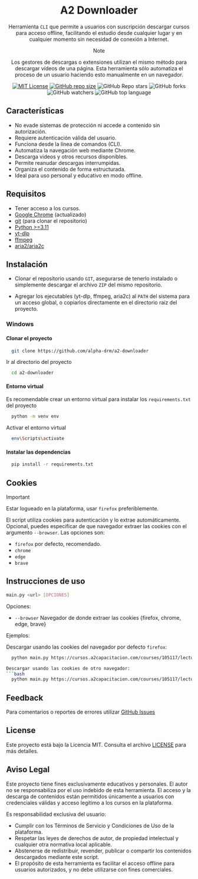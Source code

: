 <div align="center">

# A2 Downloader

Herramienta `CLI` que permite a usuarios con suscripción descargar cursos para acceso offline, facilitando el estudio desde cualquier lugar y en cualquier momento sin necesidad de conexión a Internet.

> [!NOTE]
> Los gestores de descargas o extensiones utilizan el mismo método para descargar vídeos de una página. Esta herramienta sólo automatiza el proceso de un usuario haciendo esto manualmente en un navegador.

[![MIT License](https://img.shields.io/badge/License-MIT-green.svg)](https://choosealicense.com/licenses/mit/)
[![GitHub repo size](https://img.shields.io/github/repo-size/alpha-drm/a2-downloader)]()
![GitHub Repo stars](https://img.shields.io/github/stars/alpha-drm/a2-downloader)
![GitHub forks](https://img.shields.io/github/forks/alpha-drm/a2-downloader)
![GitHub watchers](https://img.shields.io/github/watchers/alpha-drm/a2-downloader)
![GitHub top language](https://img.shields.io/github/languages/top/alpha-drm/a2-downloader)

</div>

## Características

- No evade sistemas de protección ni accede a contenido sin autorización.
- Requiere autenticación válida del usuario.
- Funciona desde la línea de comandos (CLI).
- Automatiza la navegación web mediante Chrome.
- Descarga videos y otros recursos disponibles.
- Permite reanudar descargas interrumpidas.
- Organiza el contenido de forma estructurada.
- Ideal para uso personal y educativo en modo offline.

## Requisitos

- Tener acceso a los cursos.
- [Google Chrome](https://www.google.com/intl/es_us/chrome/) (actualizado)
- [git](https://git-scm.com/) (para clonar el repositorio)
- [Python >=3.11](https://python.org/)
- [yt-dlp](https://github.com/yt-dlp/yt-dlp/)
- [ffmpeg](https://ffmpeg.org/)
- [aria2/aria2c](https://github.com/aria2/aria2/)

## Instalación

- Clonar el repositorio usando `GIT`, asegurarse de tenerlo instalado o simplemente descargar el archivo `ZIP` del mismo repositorio.

- Agregar los ejecutables (yt-dlp, ffmpeg, aria2c) al `PATH` del sistema para un acceso global, o copiarlos directamente en el directorio raíz del proyecto.

### Windows

#### Clonar el proyecto

```bash
  git clone https://github.com/alpha-drm/a2-downloader

```

Ir al directorio del proyecto

```bash
  cd a2-downloader
```

#### Entorno virtual
  Es recomendable crear un entorno virtual para instalar los `requirements.txt` del proyecto
```bash
  python -m venv env
```

  Activar el entorno virtual
```bash
  env\Scripts\activate
```

#### Instalar las dependencias

```bash
  pip install -r requirements.txt
```

## Cookies

> [!IMPORTANT]
> Estar logueado en la plataforma, usar `firefox` preferiblemente.

El script utiliza cookies para autenticación y lo extrae automáticamente. Opcional, puedes especificar de que navegador extraer las cookies con el argumento `--browser`. Las opciones son:

- `firefox` por defecto, recomendado.
- `chrome`
- `edge`
- `brave`

## Instrucciones de uso

```bash
main.py <url> [OPCIONES]
```
Opciones:
- `--browser` Navegador de donde extraer las cookies {firefox, chrome, edge, brave}

Ejemplos:

Descargar usando las cookies del navegador por defecto `firefox`:
```bash
  python main.py https://cursos.a2capacitacion.com/courses/105117/lectures/50050151

Descargar usando las cookies de otro navegador:
```bash
  python main.py https://cursos.a2capacitacion.com/courses/105117/lectures/50050151 --browser edge
```

## Feedback

Para comentarios o reportes de errores utilizar [GitHub Issues](https://github.com/alpha-drm/a2-downloader/issues) 

## License

Este proyecto está bajo la Licencia MIT. Consulta el archivo [LICENSE](https://github.com/alpha-drm/a2-downloader/blob/main/LICENSE) para más detalles.

## Aviso Legal

Este proyecto tiene fines exclusivamente educativos y personales. El autor no se responsabiliza por el uso indebido de esta herramienta. El acceso y la descarga de contenidos están permitidos únicamente a usuarios con credenciales válidas y acceso legítimo a los cursos en la plataforma.

Es responsabilidad exclusiva del usuario:
- Cumplir con los Términos de Servicio y Condiciones de Uso de la plataforma.
- Respetar las leyes de derechos de autor, de propiedad intelectual y cualquier otra normativa local aplicable.
- Abstenerse de redistribuir, revender, publicar o compartir los contenidos descargados mediante este script.
- El propósito de esta herramienta es facilitar el acceso offline para usuarios autorizados, y no debe utilizarse con fines comerciales.